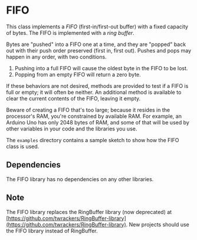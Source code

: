 # FIFO #

This class implements a _FIFO_ (first-in/first-out buffer) with a fixed capacity of bytes.  The FIFO is implemented with a *ring buffer*.

Bytes are "pushed" into a FIFO one at a time, and they are "popped" back out with their push order preserved (first in, first out).  Pushes and pops may happen in any order, with two conditions.

1. Pushing into a full FIFO will cause the oldest byte in the FIFO to be lost.
2. Popping from an empty FIFO will return a zero byte.

If these behaviors are not desired, methods are provided to test if a FIFO is full or empty; it will often be neither.
An additional method is available to clear the current contents of the FIFO, leaving it empty.

Beware of creating a FIFO that's too large; because it resides in the processor's RAM, you're constrained by available RAM.  For example, an Arduino Uno has only 2048 bytes of RAM, and some of that will be used by other variables in your code and the libraries you use.

The `examples` directory contains a sample sketch to show how the FIFO class is used.

## Dependencies ##

The FIFO library has no dependencies on any other libraries.

## Note ##

The FIFO library replaces the RingBuffer library (now deprecated) at [https://github.com/twrackers/RingBuffer-library](https://github.com/twrackers/RingBuffer-library).  New projects should use the FIFO library instead of RingBuffer.